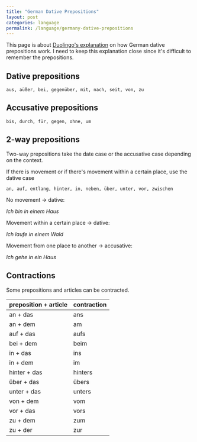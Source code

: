 ```yaml
---
title: "German Dative Prepositions"
layout: post
categories: language
permalink: /language/germany-dative-prepositions
---
```


This page is about [Duolingo's explanation](https://www.duolingo.com/skill/de/Dative-Prepositions) on how German dative prepositions work. I need to keep this explanation close since it's difficult to remember the prepositions.

## Dative prepositions

    aus, aüßer, bei, gegenüber, mit, nach, seit, von, zu

## Accusative prepositions

    bis, durch, für, gegen, ohne, um

## 2-way prepositions

Two-way prepositions take the date case or the accusative case depending on the context.

If there is movement or if there's movement within a certain place, use the dative case

    an, auf, entlang, hinter, in, neben, über, unter, vor, zwischen

No movement -> dative:

*Ich bin in einem Haus*

Movement within a certain place -> dative:

*Ich laufe in einem Wald*

Movement from one place to another -> accusative:

*Ich gehe in ein Haus*

## Contractions

Some prepositions and articles can be contracted.

| preposition + article | contraction |
| :-------------------- | :---------- |
| an + das              | ans         |
| an + dem              | am          |
| auf + das             | aufs        |
| bei + dem             | beim        |
| in + das              | ins         |
| in + dem              | im          |
| hinter + das          | hinters     |
| über + das            | übers       |
| unter + das           | unters      |
| von + dem             | vom         |
| vor + das             | vors        |
| zu + dem              | zum         |
| zu + der              | zur         |
